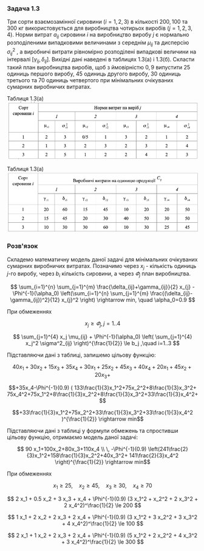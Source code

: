 ### Задача 1.3

Три сорти взаємозамінної сировини $(i=1, 2, 3)$ в кількості $200, 100$ та $300$ кг використовується для виробництва чотирьох виробів $(j=1, 2, 3, 4)$. Норми витрат $a_{ij}$ сировини $i$ на виробництво виробу $j$ є
нормально розподіленими випадковими величинами з середнім $\mu_{ij}$ та дисперсію $\sigma_{ij}^2$ , а виробничі витрати рівномірно розподілені випадкові величини на інтервалі $[\gamma_{ij}, \delta_{ij}]$. Вихідні дані наведені в таблицях 1.3(а) і 1.3(б).
Скласти такий план виробництва виробів, щоб з ймовірністю $0,9$ випустити $25$ одиниць першого виробу, $45$ одиниць другого виробу, $30$ одиниць третього та $70$ одиниць четвертого при мінімальних очікуваних сумарних виробничих витратах.

Таблиця 1.3(а)
![](img1.png)

Таблиця 1.3(а)
![](img2.png)

### Розв'язок

Складемо математичну модель даної задачі для мінімальних очікуваних сумарних виробничих витратах.
Позначимо через $x_j$ - кількість одиниць $j$-го виробу, через $b_i$ кількість сировини, а через $\varPhi_j$ план виробництва.

$$  \sum_{i=1}^{n} \sum_{j=1}^{m} \frac{\delta_{ij}+\gamma_{ij}}{2} x_{j} -
\Phi^{-1}(\alpha_0) \left(\sum_{i=1}^{n} \sum_{j=1}^{m} \frac{(\delta_{ij}-\gamma_{ij})^2}{12} x_{j}^2 \right) \rightarrow min, \quad \alpha_0=0.9 $$
 
При обмеженнях

$$ x_j \ge \varPhi_j, j=1..4 
$$

$$  \sum_{j=1}^{4} x_j \mu_{ij} + \Phi^{-1}(\alpha_0) \left( \sum_{j=1}^{4} x_j^2 \sigma^2_{ij} \right)^{\frac{1}{2}} \le b_j ,\quad i=1..3
$$

Підставляючи дані з таблиці, запишемо цільову функцію:

$$ 40x_1+30x_2+15x_3+35x_4+30x_1+25x_2+45x_3+40x_4+20x_1+45x_2+20x_3+$$

$$+35x_4-\Phi^{-1}(0.9) ( 133\frac{1}{3}x_1^2+75x_2^2+8\frac{1}{3}x_3^2+ 75x_4^2+75x_1^2+8\frac{1}{3}x_2^2+8\frac{1}{3}x_3^2+33\frac{1}{3}x_4^2+ $$

$$+33\frac{1}{3}x_1^2+75x_2^2+33\frac{1}{3}x_3^2+33\frac{1}{3}x_4^2 )^{\frac{1}{2}} \rightarrow min$$

Підставляючи дані з таблиці у формули обмежень та спростивши цільову функцію, отримаємо модель даної задачі:

$$ 90 x_1+100x_2+80x_3+110x_4 \\
\, -\Phi^{-1}(0.9) \left(241\frac{2}{3}x_1^2+158\frac{1}{3}x_2^2+40x_3^2+ 141\frac{2}{3}x_4^2 \right)^{\frac{1}{2}} \rightarrow min$$

При обмеженнях

$$x_1 \ge 25, \quad x_2 \ge 45, \quad x_3 \ge 30, \quad x_4 \ge 70 $$

$$ 2 x_1 + 0.5 x_2 + 3 x_3 + x_4 + \Phi^{-1}(0.9) (3 x_1^2 + x_2^2 + 2 x_3^2 + 2 x_4^2)^\frac{1}{2} \le 200
$$

$$ 1 x_1 + 2 x_2 + 2 x_3 + 2 x_4 + \Phi^{-1}(0.9) (3 x_1^2 + 3 x_2^2 + 3 x_3^2 + 4 x_4^2)^\frac{1}{2} \le 100
$$

$$ 2 x_1 + 1 x_2 + 2 x_3 + 2 x_4 + \Phi^{-1}(0.9) (5 x_1^2 + 2 x_2^2 + 4 x_3^2 + 3 x_4^2)^\frac{1}{2} \le 300
$$
